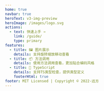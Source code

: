 ```yaml
---
home: true
navbar: true
heroText: v3-img-preview
heroImage: /images/logo.svg
actions:
  - text: 快速上手 →
    link: /guide/
    type: primary
features:
  - title: 🖼 图片展示
    details: 支持旋转缩放移动查看
  - title: 📦 方法调用
    details: 使用方法调用查看，更加贴合编码风格
  - title: 📝 TypeScript
    details: 支持TS类型检查，提供类型定义
    footerHtml: true
footer: MIT Licensed | Copyright © 2022-远方
---
```

